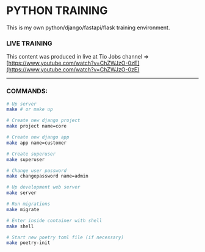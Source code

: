 # PYTHON TRAINING
This is my own python/django/fastapi/flask training environment.

### LIVE TRAINING
This content was produced in live at Tio Jobs channel => [https://www.youtube.com/watch?v=ChZWJzO-0zE](https://www.youtube.com/watch?v=ChZWJzO-0zE)

---
### COMMANDS:
```bash
# Up server
make # or make up

# Create new django project
make project name=core

# Create new django app
make app name=customer

# Create superuser
make superuser

# Change user password
make changepassword name=admin

# Up development web server
make server

# Run migrations
make migrate

# Enter inside container with shell
make shell

# Start new poetry toml file (if necessary)
make poetry-init
```